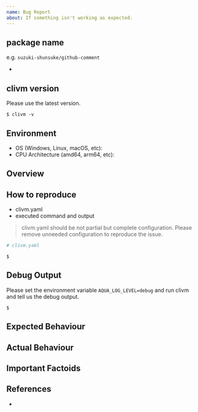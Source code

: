 ```yaml
---
name: Bug Report
about: If something isn't working as expected.
---
```


## package name

e.g. `suzuki-shunsuke/github-comment`

-

## clivm version

Please use the latest version.

```console
$ clivm -v

```

## Environment

- OS (Windows, Linux, macOS, etc):
- CPU Architecture (amd64, arm64, etc):

## Overview

## How to reproduce

- clivm.yaml
- executed command and output

> clivm.yaml should be not partial but complete configuration.
> Please remove unneeded configuration to reproduce the issue.

```yaml
# clivm.yaml
```

```console
$
```

## Debug Output

Please set the environment variable `AQUA_LOG_LEVEL=debug` and run clivm and tell us the debug output.

```console
$
```

## Expected Behaviour

## Actual Behaviour

## Important Factoids

## References

-
